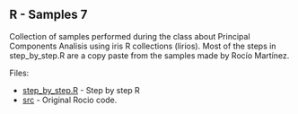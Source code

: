 R - Samples 7
-------------

Collection of samples performed during the class about Principal Components Analisis using iris R collections (lirios). Most of the steps in step_by_step.R are a copy paste from the samples made by Rocío Martínez.

Files: 

 * [step_by_step.R](step_by_step.R) - Step by step R
 * [src](./src) - Original Rocio code.
 
